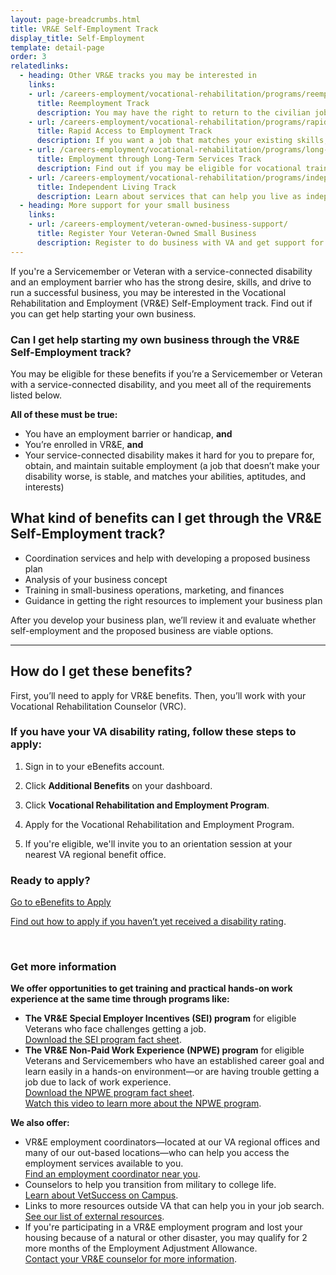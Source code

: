 ```yaml
---
layout: page-breadcrumbs.html
title: VR&E Self-Employment Track
display_title: Self-Employment
template: detail-page
order: 3
relatedlinks:
  - heading: Other VR&E tracks you may be interested in
    links:
    - url: /careers-employment/vocational-rehabilitation/programs/reemployment/
      title: Reemployment Track
      description: You may have the right to return to the civilian job you held before activating. Find out how we can help with this process.
    - url: /careers-employment/vocational-rehabilitation/programs/rapid-access-to-employment/
      title: Rapid Access to Employment Track
      description: If you want a job that matches your existing skills, find out if you can get employment counseling and job-search support.
    - url: /careers-employment/vocational-rehabilitation/programs/long-term-services/
      title: Employment through Long-Term Services Track
      description: Find out if you may be eligible for vocational training to help you develop new job skills.
    - url: /careers-employment/vocational-rehabilitation/programs/independent-living/
      title: Independent Living Track
      description: Learn about services that can help you live as independently as possible if you can't return to work right away.
  - heading: More support for your small business
    links:
    - url: /careers-employment/veteran-owned-business-support/
      title: Register Your Veteran-Owned Small Business
      description: Register to do business with VA and get support for your Veteran-owned small business.
---
```


<div class="va-introtext">

If you're a Servicemember or Veteran with a service-connected disability and an employment barrier who has the strong desire, skills, and drive to run a successful business, you may be interested in the Vocational Rehabilitation and Employment (VR&amp;E) Self-Employment track. Find out if you can get help starting your own business.

</div>

<div class="feature" markdown="1">

### Can I get help starting my own business through the VR&amp;E Self-Employment track?

You may be eligible for these benefits if you’re a Servicemember or Veteran with a service-connected disability, and you meet all of the requirements listed below.

**All of these must be true:**

- You have an employment barrier or handicap, **and**
- You’re enrolled in VR&E, **and**
- Your service-connected disability makes it hard for you to prepare for, obtain, and maintain suitable employment (a job that doesn’t make your disability worse, is stable, and matches your abilities, aptitudes, and interests)

</div>

## What kind of benefits can I get through the VR&amp;E Self-Employment track?

- Coordination services and help with developing a proposed business plan
- Analysis of your business concept
- Training in small-business operations, marketing, and finances
- Guidance in getting the right resources to implement your business plan

After you develop your business plan, we’ll review it and evaluate whether self-employment and the proposed business are viable options.

<hr>

## How do I get these benefits?

First, you’ll need to apply for VR&E benefits. Then, you’ll work with your Vocational Rehabilitation Counselor (VRC).

### If you have your VA disability rating, follow these steps to apply:

<ol class="process">

<li class="process-step list-one">

Sign in to your eBenefits account.

</li>

<li class="process-step list-two">

Click **Additional Benefits** on your dashboard.

</li>

<li class="process-step list-three">

Click **Vocational Rehabilitation and Employment Program**.

</li>

<li class="process-step list-four">

Apply for the Vocational Rehabilitation and Employment Program.

</li>

<li class="process-step list-five">

If you're eligible, we'll invite you to an orientation session at your nearest VA regional benefit office.

</li>
</ol>

### Ready to apply?

<a class="usa-button-primary va-button-primary" href="https://www.ebenefits.va.gov/ebenefits/about/feature?feature=vocational-rehabilitation-and-employment">Go to eBenefits to Apply</a>

[Find out how to apply if you haven’t yet received a disability rating](/careers-employment/vocational-rehabilitation/how-to-apply/#servicemember-not-received-rating).

<br>

### Get more information

**We offer opportunities to get training and practical hands-on work experience at the same time through programs like:**
- **The VR&E Special Employer Incentives (SEI) program** for eligible Veterans who face challenges getting a job. <br>
  [Download the SEI program fact sheet](https://benefits.va.gov/BENEFITS/factsheets/vocrehab/SpecialEmployerIncentive.pdf).
- **The VR&E Non-Paid Work Experience (NPWE) program** for eligible Veterans and Servicemembers who have an established career goal and learn easily in a hands-on environment—or are having trouble getting a job due to lack of work experience. <br>
  [Download the NPWE program fact sheet](https://benefits.va.gov/BENEFITS/factsheets/vocrehab/Non-paidWorkExperience.pdf).<br>
  [Watch this video to learn more about the NPWE program](https://www.youtube.com/watch?v=t2J3RPQOiuM).

**We also offer:**
- VR&E employment coordinators—located at our VA regional offices and many of our out-based locations—who can help you access the employment services available to you.<br>
[Find an employment coordinator near you](https://www.benefits.va.gov/VOCREHAB/docs/EmploymentCoordinators.xlsx).
- Counselors to help you transition from military to college life. <br>
[Learn about VetSuccess on Campus](/careers-employment/vetsuccess-on-campus/).
- Links to more resources outside VA that can help you in your job search. <br>
[See our list of external resources](/careers-employment/veteran-resources/).<br>
- If you're participating in a VR&E employment program and lost your housing because of a natural or other disaster, you may qualify for 2 more months of the Employment Adjustment Allowance.<br>
[Contact your VR&E counselor for more information](/find-locations/).
